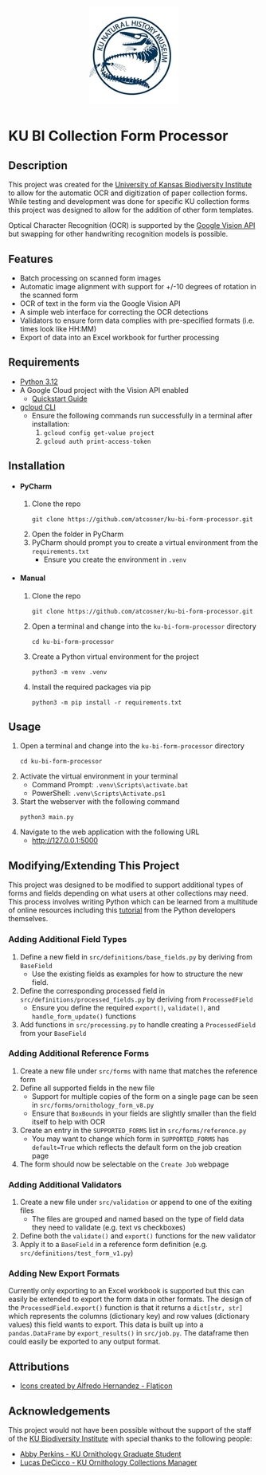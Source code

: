 <h1 align="center"><img src="/webserver/static/images/ku_bi_logo.jpg"></h1>

KU BI Collection Form Processor
===============================

Description
-----------
This project was created for the [University of Kansas Biodiversity Institute](https://biodiversity.ku.edu/) to allow for the automatic OCR and digitization of paper collection forms.
While testing and development was done for specific KU collection forms this project was designed to allow for the addition of other form templates.

Optical Character Recognition (OCR) is supported by the [Google Vision API](https://cloud.google.com/vision?hl=en) but swapping for other handwriting recognition models is possible.


Features
--------
* Batch processing on scanned form images
* Automatic image alignment with support for +/-10 degrees of rotation in the scanned form
* OCR of text in the form via the Google Vision API
* A simple web interface for correcting the OCR detections
* Validators to ensure form data complies with pre-specified formats (i.e. times look like HH:MM)
* Export of data into an Excel workbook for further processing


Requirements
-------------
* [Python 3.12](https://www.python.org/)
* A Google Cloud project with the Vision API enabled
  * [Quickstart Guide](https://cloud.google.com/vision/docs/setup)
* [gcloud CLI](https://cloud.google.com/sdk/docs/install)
  * Ensure the following commands run successfully in a terminal after installation:
    1. `gcloud config get-value project`
    2. `gcloud auth print-access-token`

Installation
-------------
* #### PyCharm
  1. Clone the repo
      ```commandline
      git clone https://github.com/atcosner/ku-bi-form-processor.git
      ```
  2. Open the folder in PyCharm
  3. PyCharm should prompt you to create a virtual environment from the `requirements.txt`
     * Ensure you create the environment in `.venv`
* #### Manual
  1. Clone the repo
      ```commandline
      git clone https://github.com/atcosner/ku-bi-form-processor.git
      ```
  2. Open a terminal and change into the `ku-bi-form-processor` directory
      ```commandline
      cd ku-bi-form-processor
      ```
  3. Create a Python virtual environment for the project
      ```commandline
      python3 -m venv .venv
      ```
  4. Install the required packages via pip
      ```commandline
      python3 -m pip install -r requirements.txt
      ```

Usage
-----
1. Open a terminal and change into the `ku-bi-form-processor` directory
    ```commandline
    cd ku-bi-form-processor
    ```
2. Activate the virtual environment in your terminal
   * Command Prompt: `.venv\Scripts\activate.bat`
   * PowerShell: `.venv\Scripts\Activate.ps1`
3. Start the webserver with the following command
    ```commandline
    python3 main.py
    ```
4. Navigate to the web application with the following URL
   * http://127.0.0.1:5000

Modifying/Extending This Project
-------------------------------
This project was designed to be modified to support additional types of forms and fields depending on what users at
other collections may need. This process involves writing Python which can be learned from a multitude of online
resources including this [tutorial](https://docs.python.org/3/tutorial/index.html) from the Python developers themselves.

### Adding Additional Field Types
1. Define a new field in `src/definitions/base_fields.py` by deriving from `BaseField`
   * Use the existing fields as examples for how to structure the new field.
2. Define the corresponding processed field in `src/definitions/processed_fields.py` by deriving from `ProcessedField`
   * Ensure you define the required `export()`, `validate()`, and `handle_form_update()` functions
3. Add functions in `src/processing.py` to handle creating a `ProcessedField` from your `BaseField`

### Adding Additional Reference Forms
1. Create a new file under `src/forms` with name that matches the reference form
2. Define all supported fields in the new file
   * Support for multiple copies of the form on a single page can be seen in `src/forms/ornithology_form_v8.py`
   * Ensure that `BoxBounds` in your fields are slightly smaller than the field itself to help with OCR
3. Create an entry in the `SUPPORTED_FORMS` list in `src/forms/reference.py`
   * You may want to change which form in `SUPPORTED_FORMS` has `default=True` which reflects the default form on the job creation page
4. The form should now be selectable on the `Create Job` webpage

### Adding Additional Validators
1. Create a new file under `src/validation` or append to one of the exiting files
   * The files are grouped and named based on the type of field data they need to validate (e.g. text vs checkboxes)
2. Define both the `validate()` and `export()` functions for the new validator
3. Apply it to a `BaseField` in a reference form definition (e.g. `src/definitions/test_form_v1.py`)

### Adding New Export Formats
Currently only exporting to an Excel workbook is supported but this can easily be extended to export the form data in
other formats. The design of the `ProcessedField.export()` function is that it returns a `dict[str, str]` which
represents the columns (dictionary key) and row values (dictionary values) this field wants to export. This data is
built up into a `pandas.DataFrame` by `export_results()` in `src/job.py`. The dataframe then could easily be exported to
any output format.


Attributions
------------
* <a href="https://www.flaticon.com/authors/alfredo-hernandez">Icons created by Alfredo Hernandez - Flaticon</a>


Acknowledgements
---------------
This project would not have been possible without the support of the staff of the [KU Biodiversity Institute](https://biodiversity.ku.edu/)
with special thanks to the following people:
* [Abby Perkins - KU Ornithology Graduate Student](https://github.com/abbycperkins)
* [Lucas DeCicco - KU Ornithology Collections Manager](https://www.lhdecicco.com/)
